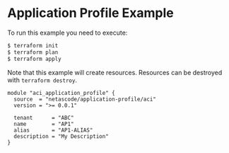 <!-- BEGIN_TF_DOCS -->
# Application Profile Example

To run this example you need to execute:

```bash
$ terraform init
$ terraform plan
$ terraform apply
```

Note that this example will create resources. Resources can be destroyed with `terraform destroy`.

```hcl
module "aci_application_profile" {
  source  = "netascode/application-profile/aci"
  version = ">= 0.0.1"

  tenant      = "ABC"
  name        = "AP1"
  alias       = "AP1-ALIAS"
  description = "My Description"
}

```
<!-- END_TF_DOCS -->
